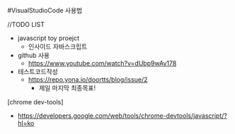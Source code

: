 #VisualStudioCode 사용법


//TODO LIST
* javascript toy proejct 
  * 인사이드 자바스크립트
* github 사용
  * https://www.youtube.com/watch?v=dUbp9wAy178
* 테스트코드작성
  * https://repo.yona.io/doortts/blog/issue/2
    * 제일 마지막 최종목표!

[chrome dev-tools]
  *  https://developers.google.com/web/tools/chrome-devtools/javascript/?hl=ko
